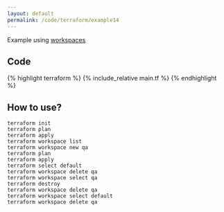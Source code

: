 ```yaml
---
layout: default
permalink: /code/terraform/example14
---
```


Example using [workspaces](https://www.terraform.io/docs/state/workspaces.html)

## Code

{% highlight terraform %}
{% include_relative main.tf %}
{% endhighlight %}

## How to use?

    terraform init
    terraform plan
    terraform apply
    terraform workspace list
    terraform workspace new qa
    terraform plan
    terraform apply
    terraform select default
    terraform workspace delete qa
    terraform workspace select qa
    terraform destroy
    terraform workspace delete qa
    terraform workspace select default
    terraform workspace delete qa
